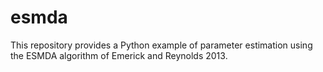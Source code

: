 # esmda
This repository provides a Python example of parameter estimation using the ESMDA algorithm of Emerick and Reynolds 2013.
